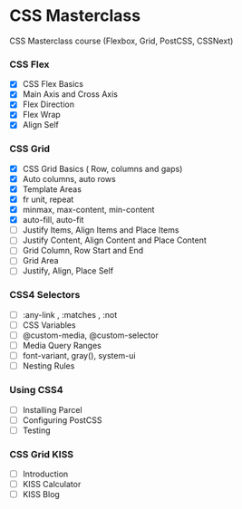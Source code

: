 # CSS Masterclass

CSS Masterclass course (Flexbox, Grid, PostCSS, CSSNext)

### CSS Flex

- [x] CSS Flex Basics
- [x] Main Axis and Cross Axis
- [x] Flex Direction
- [x] Flex Wrap
- [x] Align Self

### CSS Grid

- [x] CSS Grid Basics ( Row, columns and gaps)
- [x] Auto columns, auto rows
- [x] Template Areas
- [x] fr unit, repeat
- [x] minmax, max-content, min-content
- [x] auto-fill, auto-fit
- [ ] Justify Items, Align Items and Place Items
- [ ] Justify Content, Align Content and Place Content
- [ ] Grid Column, Row Start and End
- [ ] Grid Area
- [ ] Justify, Align, Place Self

### CSS4 Selectors

- [ ] :any-link , :matches , :not
- [ ] CSS Variables
- [ ] @custom-media, @custom-selector
- [ ] Media Query Ranges
- [ ] font-variant, gray(), system-ui
- [ ] Nesting Rules

### Using CSS4

- [ ] Installing Parcel
- [ ] Configuring PostCSS
- [ ] Testing

### CSS Grid KISS

- [ ] Introduction
- [ ] KISS Calculator
- [ ] KISS Blog
